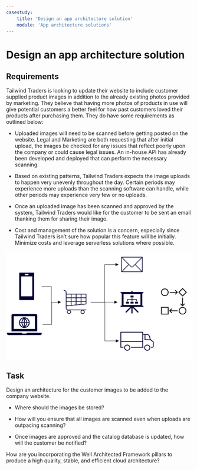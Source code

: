 ```yaml
---
casestudy:
    title: 'Design an app architecture solution'
    module: 'App architecture solutions'
---
```

# Design an app architecture solution

## Requirements

Tailwind Traders is looking to update their website to include customer supplied product images in addition to the already existing photos provided by marketing. They believe that having more photos of products in use will give potential customers a better feel for how past customers loved their products after purchasing them. They do have some requirements as outlined below:

* Uploaded images will need to be scanned before getting posted on the website. Legal and Marketing are both requesting that after initial upload, the images be checked for any issues that reflect poorly upon the company or could cause legal issues. An in-house API has already been developed and deployed that can perform the necessary scanning. 

* Based on existing patterns, Tailwind Traders expects the image uploads to happen very unevenly throughout the day. Certain periods may experience more uploads than the scanning software can handle, while other periods may experience very few or no uploads.

* Once an uploaded image has been scanned and approved by the system, Tailwind Traders would like for the customer to be sent an email thanking them for sharing their image.

* Cost and management of the solution is a concern, especially since Tailwind Traders isn’t sure how popular this feature will be initially. Minimize costs and leverage serverless solutions where possible.

 

![App architecture](media/Apparchitecture.png)

 

## Task

Design an architecture for the customer images to be added to the company website. 

* Where should the images be stored?

* How will you ensure that all images are scanned even when uploads are outpacing scanning?

* Once images are approved and the catalog database is updated, how will the customer be notified? 

How are you incorporating the Well Architected Framework pillars to produce a high quality, stable, and efficient cloud architecture?

 
